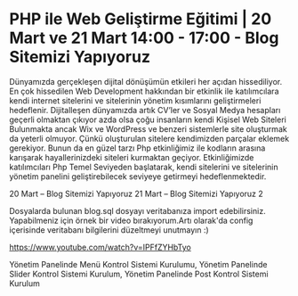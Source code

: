 # PHP ile Web Geliştirme Eğitimi | 20 Mart ve 21 Mart 14:00 - 17:00 - Blog Sitemizi Yapıyoruz

Dünyamızda gerçekleşen dijital dönüşümün etkileri her açıdan hissediliyor. En çok hissedilen Web Development hakkından bir etkinlik ile katılımcılara kendi internet sitelerini ve sitelerinin yönetim kısımlarını geliştirmeleri hedeflenir. Dijitalleşen dünyamızda artık CV’ler ve Sosyal Medya hesapları geçerli olmaktan çıkıyor azda olsa çoğu insanların kendi Kişisel Web Siteleri Bulunmakta ancak Wix ve WordPress ve benzeri sistemlerle site oluşturmak da yeterli olmuyor. Çünkü oluşturulan sitelere kendimizden parçalar eklemek gerekiyor. Bunun da en güzel tarzı Php etkinliğimiz ile kodların arasına karışarak hayallerinizdeki siteleri kurmaktan geçiyor. Etkinliğimizde katılımcıları Php Temel Seviyeden başlatarak, kendi sitelerini ve sitelerinin yönetim panelini geliştirebilecek seviyeye getirmeyi hedeflenmektedir.

20 Mart – Blog Sitemizi Yapıyoruz
21 Mart – Blog Sitemizi Yapıyoruz 2

Dosyalarda bulunan blog.sql dosyayı veritabanıza import edebilirsiniz. Yapabilmeniz için örnek bir video bırakıyorum.Artı olarak'da config içerisinde veritabanı bilgilerini düzeltmeyi unutmayın :)

https://www.youtube.com/watch?v=IPFfZYHbTyo

Yönetim Panelinde Menü Kontrol Sistemi Kurulumu,
Yönetim Panelinde Slider Kontrol Sistemi Kurulum,
Yönetim Panelinde Post Kontrol Sistemi Kurulum
